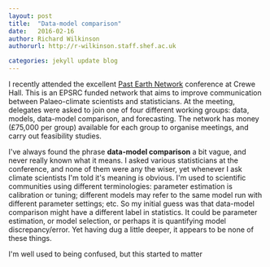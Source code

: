 ```yaml
---
layout: post
title:  "Data-model comparison"
date:   2016-02-16
author: Richard Wilkinson
authorurl: http://r-wilkinson.staff.shef.ac.uk

categories: jekyll update blog
---
```



I recently attended the excellent [Past Earth Network](http://www.pastearth.net/index.html) conference at Crewe Hall. This is an EPSRC funded network that aims to improve communication between Palaeo-climate scientists and statisticians.
At the meeting, delegates were asked to join one of four different working groups: data, models, data-model comparison, and forecasting. The network has money (£75,000 per group) available for each group to organise meetings, and carry out feasibility studies.


I've always found the phrase **data-model comparison** a bit vague, and never really known what it means.
I asked various statisticians at the conference, and none of them were any the wiser, yet whenever I ask climate scientists I'm told it's meaning is obvious. I'm used to scientific communities using different terminologies: parameter estimation is calibration or tuning; different models may refer to the same model run with different parameter settings; etc. So my initial guess was that data-model comparison might have a different label in statistics. It could be parameter estimation, or model selection, or perhaps it is quantifying model discrepancy/error. Yet having dug a little deeper, it appears to be none of these things.

I'm well used to being confused, but this started to matter
